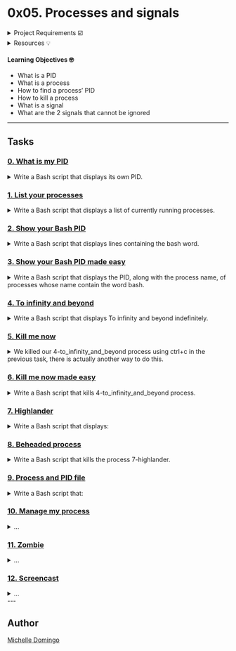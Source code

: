 # 0x05. Processes and signals

<details><summary>Project Requirements ☑️</summary>
...
</details>

<details><summary>Resources 💡</summary>

* [Linux PID](https://intranet.hbtn.io/rltoken/FcpEdqz8hau7eEB0Pi8Ong)
* [Linux process](https://intranet.hbtn.io/rltoken/hX_t2YK0erLPbdTq0-uKwQ)
* [Linux signal](https://intranet.hbtn.io/rltoken/SojW4zvL8j1yaoa7_NM6rA)
</details>

#### Learning Objectives 🤓

* What is a PID
* What is a process
* How to find a process’ PID
* How to kill a process
* What is a signal
* What are the 2 signals that cannot be ignored

---
## Tasks

### [0. What is my PID](./0-what-is-my-pid)
<details><summary>Write a Bash script that displays its own PID.</summary><br>

* 
```

```
</details>

### [1. List your processes](./1-list_your_processes)
<details><summary>Write a Bash script that displays a list of currently running processes.</summary><br>

* 
```

```
</details>

### [2. Show your Bash PID](./2-show_your_bash_pid)
<details><summary>Write a Bash script that displays lines containing the bash word.</summary><br>

* Use your previous exercise command, thus allowing you to easily get the PID of your Bash process.
```

```
</details>

### [3. Show your Bash PID made easy](./3-show_your_bash_pid_made_easy)
<details><summary>Write a Bash script that displays the PID, along with the process name, of processes whose name contain the word bash.</summary><br>

* 
```

```
</details>

### [4. To infinity and beyond](./4-to_infinity_and_beyond)
<details><summary>Write a Bash script that displays To infinity and beyond indefinitely. </summary><br>

* 
```

```
</details>

### [5. Kill me now](./5-kill_me_now)
<details><summary>We killed our 4-to_infinity_and_beyond process using ctrl+c in the previous task, there is actually another way to do this.</summary><br>

* 
```

```
</details>

### [6. Kill me now made easy](./6-kill_me_now_made_easy)
<details><summary>Write a Bash script that kills 4-to_infinity_and_beyond process.</summary><br>

* 
```

```
</details>

### [7. Highlander](./7-highlander)
<details><summary>Write a Bash script that displays: </summary><br>

* 
```

```
</details>

### [8. Beheaded process](./8-beheaded_process)
<details><summary>Write a Bash script that kills the process 7-highlander.</summary><br>

* 
```

```
</details>

### [9. Process and PID file](./100-process_and_pid_file)
<details><summary>Write a Bash script that: </summary><br>

* 
```

```
</details>

### [10. Manage my process](./101-manage_my_process)
<details><summary>...</summary><br>

* 
```

```
</details>

### [11. Zombie](./102-zombie.c)
<details><summary>...</summary><br>

* 
```

```
</details>

### [12. Screencast](./103-screencast_unix_signal)
<details><summary>...</summary><br>

* Now that you have mastered signals, how about sharing your knowledge?
```

```
</details>
---

## Author
[Michelle Domingo](https://github.com/michedomingo)
